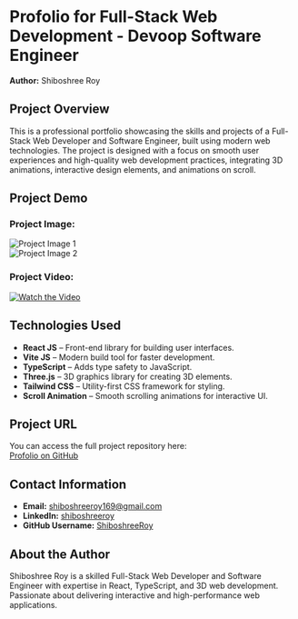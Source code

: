 # Profolio for Full-Stack Web Development - Devoop Software Engineer

**Author:** Shiboshree Roy

## Project Overview

This is a professional portfolio showcasing the skills and projects of a Full-Stack Web Developer and Software Engineer, built using modern web technologies. The project is designed with a focus on smooth user experiences and high-quality web development practices, integrating 3D animations, interactive design elements, and animations on scroll.

## Project Demo

### Project Image:

![Project Image 1](../project/src/DB/Project.png)  
![Project Image 2](../project/src/DB/Project_Img.png)

### Project Video:

[![Watch the Video](../project/src/DB/Project.png)](../project/src/DB/projects.mp4)

## Technologies Used

- **React JS** – Front-end library for building user interfaces.
- **Vite JS** – Modern build tool for faster development.
- **TypeScript** – Adds type safety to JavaScript.
- **Three.js** – 3D graphics library for creating 3D elements.
- **Tailwind CSS** – Utility-first CSS framework for styling.
- **Scroll Animation** – Smooth scrolling animations for interactive UI.

## Project URL

You can access the full project repository here:  
[Profolio on GitHub](https://github.com/ShiboshreeRoy/Profolio-for-Full-Stack-Web-dev-Devoop-Software-Engineer.git)

## Contact Information

- **Email:** shiboshreeroy169@gmail.com
- **LinkedIn:** [shiboshreeroy](https://www.linkedin.com/in/shiboshreeroy)
- **GitHub Username:** [ShiboshreeRoy](https://github.com/ShiboshreeRoy)

## About the Author

Shiboshree Roy is a skilled Full-Stack Web Developer and Software Engineer with expertise in React, TypeScript, and 3D web development. Passionate about delivering interactive and high-performance web applications.


